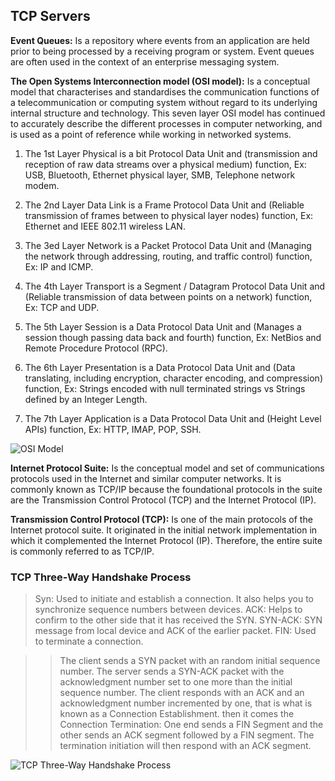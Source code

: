 ## TCP Servers

**Event Queues:**
Is a repository where events from an application are held prior to being processed by a receiving program or system. Event queues are often used in the context of an enterprise messaging system.

**The Open Systems Interconnection model (OSI model):**
Is a conceptual model that characterises and standardises the communication functions of a telecommunication or computing system without regard to its underlying internal structure and technology.
This seven layer OSI model has continued to accurately describe the different processes in computer networking, and is used as a point of reference while working in networked systems. 

1. The 1st Layer Physical is a bit Protocol Data Unit and (transmission and reception of raw data streams over a physical medium) function, Ex: USB, Bluetooth, Ethernet physical layer, SMB, Telephone network modem.

2. The 2nd Layer Data Link is a Frame Protocol Data Unit and (Reliable transmission of frames between to physical layer nodes) function, Ex: Ethernet and IEEE 802.11 wireless LAN.

3. The 3ed Layer Network is a Packet Protocol Data Unit and (Managing the network through addressing, routing, and traffic control) function, Ex: IP and ICMP.

4. The 4th Layer Transport is a Segment / Datagram Protocol Data Unit and (Reliable transmission of data between points on a network) function, Ex: TCP and UDP.

5. The 5th Layer Session is a Data Protocol Data Unit and (Manages a session though passing data back and fourth) function, Ex: NetBios and Remote Procedure Protocol (RPC).

6. The 6th Layer Presentation is a Data Protocol Data Unit and (Data translating, including encryption, character encoding, and compression) function, Ex: Strings encoded with null terminated strings vs Strings defined by an Integer Length.

7. The 7th Layer Application is a Data Protocol Data Unit and (Height Level APIs) function, Ex: HTTP, IMAP, POP, SSH.
 
![OSI Model](https://cdn.educba.com/academy/wp-content/uploads/2019/07/OSI-Model.png)

**Internet Protocol Suite:**
Is the conceptual model and set of communications protocols used in the Internet and similar computer networks. It is commonly known as TCP/IP because the foundational protocols in the suite are the Transmission Control Protocol (TCP) and the Internet Protocol (IP).

**Transmission Control Protocol (TCP):**
Is one of the main protocols of the Internet protocol suite. It originated in the initial network implementation in which it complemented the Internet Protocol (IP). Therefore, the entire suite is commonly referred to as TCP/IP.

### TCP Three-Way Handshake Process 
> Syn: Used to initiate and establish a connection. It also helps you to synchronize sequence numbers between devices.
> ACK: Helps to confirm to the other side that it has received the SYN.
> SYN-ACK: SYN message from local device and ACK of the earlier packet.
> FIN: Used to terminate a connection.

>> The client sends a SYN packet with an random initial sequence number. The server sends a SYN-ACK packet with the acknowledgment number set to one more than the initial sequence number. The client responds with an ACK and an acknowledgment number incremented by one, that is what is known as a Connection Establishment. then it comes the Connection Termination: One end sends a FIN Segment and the other sends an ACK segment followed by a FIN segment. The termination initiation will then respond with an ACK segment.

![TCP Three-Way Handshake Process](https://www.guru99.com/images/1/092119_0753_TCP3WayHand1.png)
